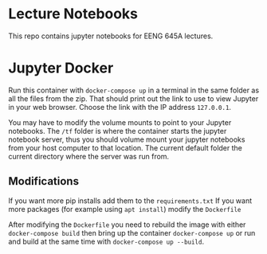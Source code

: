 # Lecture Notebooks
This repo contains jupyter notebooks for EENG 645A lectures.

# Jupyter Docker
Run this container with `docker-compose up` in a terminal in the same folder as all the files from the zip. That should print out the link to use to view Jupyter in your web browser. Choose the link with the IP address `127.0.0.1`. 

You may have to modify the volume mounts to point to your Jupyter notebooks. The `/tf` folder is where the container starts the jupyter notebook server, thus you should volume mount your jupyter notebooks from your host computer to that location. The current default folder the current directory where the server was run from.

## Modifications
If you want more pip installs add them to the `requirements.txt`
If you want more packages (for example using `apt install`) modify the `Dockerfile`

After modifying the `Dockerfile` you need to rebuild the image with either `docker-compose build` then bring up the container `docker-compose up` or run and build at the same time with `docker-compose up --build`.
